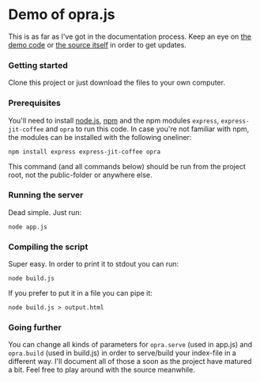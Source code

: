Demo of opra.js
===============
This is as far as I've got in the documentation process. Keep an eye on [the demo code](https://github.com/jakobmattsson/opra-demo) or [the source itself](https://github.com/jakobmattsson/opra) in order to get updates.


### Getting started

Clone this project or just download the files to your own computer.


### Prerequisites

You'll need to install [node.js](http://nodejs.org), [npm](http://npmjs.org) and the npm modules `express`, `express-jit-coffee` and `opra` to run this code. In case you're not familiar with npm, the modules can be installed with the following oneliner:

    npm install express express-jit-coffee opra

This command (and all commands below) should be run from the project root, not the public-folder or anywhere else.


### Running the server

Dead simple. Just run:

    node app.js


### Compiling the script

Super easy. In order to print it to stdout you can run:

    node build.js

If you prefer to put it in a file you can pipe it:

    node build.js > output.html


### Going further

You can change all kinds of parameters for `opra.serve` (used in app.js) and `opra.build` (used in build.js) in order to serve/build your index-file in a different way. I'll document all of those a soon as the project have matured a bit. Feel free to play around with the source meanwhile.